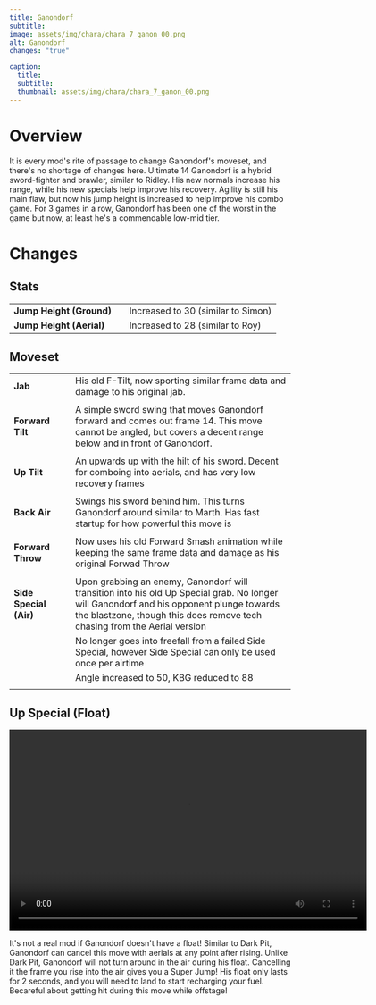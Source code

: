```yaml
---
title: Ganondorf
subtitle: 
image: assets/img/chara/chara_7_ganon_00.png
alt: Ganondorf
changes: "true"

caption:
  title:
  subtitle: 
  thumbnail: assets/img/chara/chara_7_ganon_00.png
---
```


# Overview 

It is every mod's rite of passage to change Ganondorf's moveset, and there's no shortage of changes here. Ultimate 14 Ganondorf is a hybrid sword-fighter and brawler, similar to Ridley. His new normals increase his range, while his new specials help improve his recovery. Agility is still his main flaw, but now his jump height is increased to help improve his combo game. For 3 games in a row, Ganondorf has been one of the worst in the game but now, at least he's a commendable low-mid tier. 

# Changes

## Stats

| |  |  |
| :----------- | :-----: | ----------- |
| **Jump Height (Ground)** | | Increased to 30 (similar to Simon)  |
| **Jump Height (Aerial)** | | Increased to 28 (similar to Roy)  |

## Moveset

| |  |  |
| :----------- | :-----: | ----------- |
| **Jab** | | His old F-Tilt, now sporting similar frame data and damage to his original jab. |
| | | |
| **Forward Tilt** | | A simple sword swing that moves Ganondorf forward and comes out frame 14. This move cannot be angled, but covers a decent range below and in front of Ganondorf. |
| | | |
| **Up Tilt** | | An upwards up with the hilt of his sword. Decent for comboing into aerials, and has very low recovery frames |
| | | |
| **Back Air** | | Swings his sword behind him. This turns Ganondorf around similar to Marth. Has fast startup for how powerful this move is |
| | | |
| **Forward Throw** | | Now uses his old Forward Smash animation while keeping the same frame data and damage as his original Forwad Throw |
| | | |
| **Side Special (Air)** | | Upon grabbing an enemy, Ganondorf will transition into his old Up Special grab. No longer will Ganondorf and his opponent plunge towards the blastzone, though this does remove tech chasing from the Aerial version |
| | | No longer goes into freefall from a failed Side Special, however Side Special can only be used once per airtime |
| | | Angle increased to 50, KBG reduced to 88 |
| | | |

## Up Special (Float)

<video src="https://csharpm7.github.io/Ultimate14/assets/img/videos/ganon_specialhi.mp4" width="640" height="360" controls></video>

It's not a real mod if Ganondorf doesn't have a float! Similar to Dark Pit, Ganondorf can cancel this move with aerials at any point after rising. Unlike Dark Pit, Ganondorf will not turn around in the air during his float. Cancelling it the frame you rise into the air gives you a Super Jump! His float only lasts for 2 seconds, and you will need to land to start recharging your fuel. Becareful about getting hit during this move while offstage!
